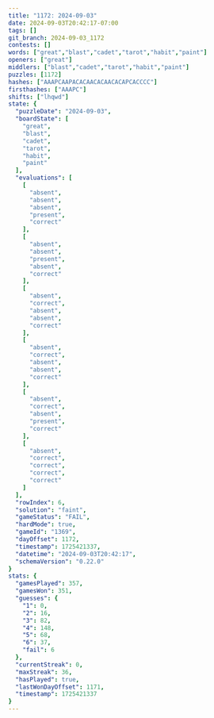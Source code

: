 ```yaml
---
title: "1172: 2024-09-03"
date: 2024-09-03T20:42:17-07:00
tags: []
git_branch: 2024-09-03_1172
contests: []
words: ["great","blast","cadet","tarot","habit","paint"]
openers: ["great"]
middlers: ["blast","cadet","tarot","habit","paint"]
puzzles: [1172]
hashes: ["AAAPCAAPACACAACACAACACAPCACCCC"]
firsthashes: ["AAAPC"]
shifts: ["lhqwd"]
state: {
  "puzzleDate": "2024-09-03",
  "boardState": [
    "great",
    "blast",
    "cadet",
    "tarot",
    "habit",
    "paint"
  ],
  "evaluations": [
    [
      "absent",
      "absent",
      "absent",
      "present",
      "correct"
    ],
    [
      "absent",
      "absent",
      "present",
      "absent",
      "correct"
    ],
    [
      "absent",
      "correct",
      "absent",
      "absent",
      "correct"
    ],
    [
      "absent",
      "correct",
      "absent",
      "absent",
      "correct"
    ],
    [
      "absent",
      "correct",
      "absent",
      "present",
      "correct"
    ],
    [
      "absent",
      "correct",
      "correct",
      "correct",
      "correct"
    ]
  ],
  "rowIndex": 6,
  "solution": "faint",
  "gameStatus": "FAIL",
  "hardMode": true,
  "gameId": "1369",
  "dayOffset": 1172,
  "timestamp": 1725421337,
  "datetime": "2024-09-03T20:42:17",
  "schemaVersion": "0.22.0"
}
stats: {
  "gamesPlayed": 357,
  "gamesWon": 351,
  "guesses": {
    "1": 0,
    "2": 16,
    "3": 82,
    "4": 148,
    "5": 68,
    "6": 37,
    "fail": 6
  },
  "currentStreak": 0,
  "maxStreak": 36,
  "hasPlayed": true,
  "lastWonDayOffset": 1171,
  "timestamp": 1725421337
}
---
```

<!-- more -->
